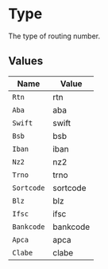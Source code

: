 # Type

The type of routing number.


## Values

| Name       | Value      |
| ---------- | ---------- |
| `Rtn`      | rtn        |
| `Aba`      | aba        |
| `Swift`    | swift      |
| `Bsb`      | bsb        |
| `Iban`     | iban       |
| `Nz2`      | nz2        |
| `Trno`     | trno       |
| `Sortcode` | sortcode   |
| `Blz`      | blz        |
| `Ifsc`     | ifsc       |
| `Bankcode` | bankcode   |
| `Apca`     | apca       |
| `Clabe`    | clabe      |